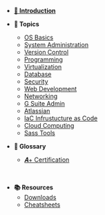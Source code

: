 - **[👋 Introduction](courses/01-Introduction/home.md)**
- **📅 Topics**
    - [OS Basics](courses/02-Os_Basics/home.md)
    - [System Administration](courses/03-System_Administration/home.md)
    - [Version Control](courses/04-Version_Control/home.md)
    - [Programming](courses/05-Programming/home.md)
    - [Virtualization](courses/06-Virtualization/home.md)
    - [Database](courses/07-Databases/home.md)
    - [Security](courses/08-Security/home.md)
    - [Web Development](courses/09-Web_Development/home.md)
    - [Networking](courses/10-Networking/home.md)
    - [G Suite Admin](courses/11-G_Suite_Admin/home.md)
    - [Atlassian](courses/12-Atlassian/home.md)
    - [IaC Infrustucture as Code](courses/13-IAC/home.md)
    - [Cloud Computing](courses/14-Cloud_Computing/home.md)
    - [Sass Tools](courses/15-SaSS_Tools/home.md)


- **📘 Glossary**
    - [𝑨+ Certification](a+Cert.md)
<br />

- **📚 Resources**
    - [Downloads](/resources/downloads.md)
    - [Cheatsheets](/resources/cheatsheets.md)